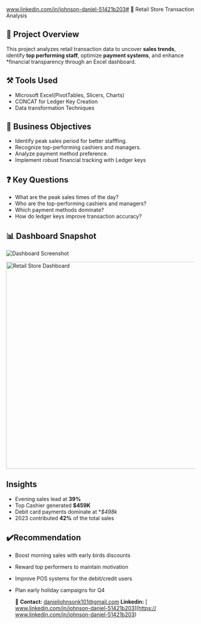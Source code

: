  www.linkedin.com/in/johnson-daniel-51421b203# 🏬 Retail Store Transaction Analysis

## 📖 Project Overview
This project analyzes retail transaction data to uncover **sales trends**, identify **top performing staff**, optimize **payment systems**, and enhance *financial transparency through an Excel dashboard.

## ⚒️ Tools Used
- Microsoft Excel(PivotTables, Slicers, Charts)
- CONCAT for Ledger Key Creation
- Data transformation Techniques

## 🎯 Business Objectives
- Identify peak sales period for better stafffing.
- Recognize top-performing cashiers and managers.
- Analyze payment method preference.
- Implement robust financial tracking with Ledger keys

## ❓ Key Questions
- What are the peak sales times of the day?
- Who are the top-performing cashiers and managers?
- Which payment methods dominate?
- How do ledger keys improve transaction accuracy?

## 📊 Dashboard Snapshot
![Dashboard Screenshot](images/dashboard.png)

<img width="1069" height="552" alt="Retail Store Dashboard" src="https://github.com/user-attachments/assets/a7679945-6a4a-443e-ad9b-68dc2d09f96f" />

## Insights
- Evening sales lead at **39%**
- Top Cashier generated **$459K**
- Debit card payments dominate at **$498k*
- 2023 contributed **42%** of the total sales

## ✔️Recommendation
- Boost morning sales with early birds discounts
- Reward top performers to maintain motivation
- Improve POS systems for the debit/credit users
- Plan early holiday campaigns for Q4

  📧 **Contact:** [danieljohnsonk101@gmail.com](mailto:danieljohnsonk101@gmail.com)
  **Linkedin:** [ www.linkedin.com/in/johnson-daniel-51421b203](https:// www.linkedin.com/in/johnson-daniel-51421b203)
  
